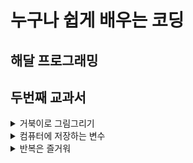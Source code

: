 # 누구나 쉽게 배우는 코딩

## 해달 프로그래밍
## 두번째 교과서


<details>
 <summary>거북이로 그림그리기</summary>

 ###### squareSpiral1.py
 사각형을 반복해 그려 미로형태를 만듭니다  

 ##### squareSpiral2.py  
 숫자 하나 바꿔 계단 니선을 만듭니다  

 ##### circleSpiral1.py
 나선형 원을 그려봅니다  

 ##### squareSpiral3.py  
 빨간색 계단 나선을 만듭니다  

 ##### squareSpiral4.py
 화려한 계단 나선을 만듭니다  

 ##### colorCircleSpiral.py
 화려한 나선형 원을 그려봅니다

 ##### colorSpiral.py
 응용 끝판왕

</details>

<details>
 <summary>컴퓨터에 저장하는 변수</summary>
 ### 변수

 ##### thankYou.py
 이름과 나이를 입력하고 원하는 문자열 출력해보자

 ### 파이썬 쉘 사용법(+변수)

 ### 구문 오류란?

 ### 파이썬 숫자  
   >정수, 부동 소수점
   >참, 거짓
   >복소수

 ### 파이썬 연산자
   >+, -, *, /, %
   >**
   >()

 ##### pizza.py
 피자 주문하며 간단한 수학 문제 풀어보자

 ### 문자열

 ##### sayMeName.py
 사용자 이름을 화면 가득히 채우기

 ##### spiralMyName.py
 이름으로 나션형 모양 그리기

 ### 배열? 리스트?

 ##### colorSpiralInput.py
 colorSpiral.py에 입력창 추가
</details>

<details>
 <summary>반복은 즐거워</summary>
 ##### rosette.py
 반복문이 없다면

 ### list + range로 목록 출력

 ##### rosette4.py
 for문으로 4개의 장미모양 도형 만들기

 ##### rosette6.py
 for문으로 6개의 장미모양 도형 만들기

 ##### rosetteGondWild.py
 사용자 입력을 이용해 장미 프로그램 개선하자  
 그림 4-3 참고  






</details>
